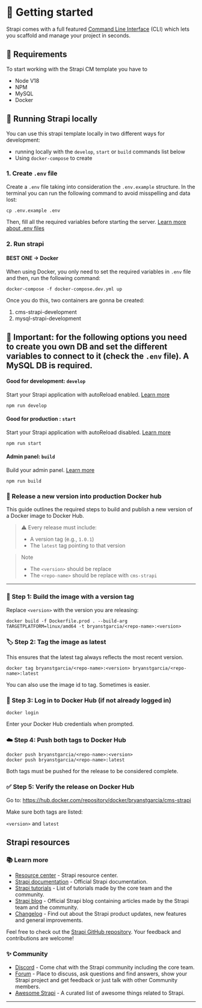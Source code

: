 <!-- https://strapi.io/blog/how-to-set-up-amazon-s3-upload-provider-plugin-for-our-strapi-app -->

# 🚀 Getting started

Strapi comes with a full featured [Command Line Interface](https://docs.strapi.io/dev-docs/cli) (CLI) which lets you scaffold and manage your project in seconds.

## 🥦 Requirements

To start working with the Strapi CM template you have to

- Node V18
- NPM
- MySQL
- Docker

## 💨 Running Strapi locally

You can use this strapi template locally in two different ways for development:

- running locally with the `develop`, `start` or `build` commands list below
- Using `docker-compose` to create

### 1. Create `.env` file

Create a `.env` file taking into consideration the `.env.example` structure.
In the terminal you can run the following command to avoid misspelling and data lost:

```
cp .env.example .env
```

Then, fill all the required variables before starting the server.
[Learn more about .env files](https://medium.com/@sujathamudadla1213/what-is-the-use-of-env-8d6b3eb94843)

### 2. Run strapi

#### BEST ONE -> Docker

When using Docker, you only need to set the required variables in `.env` file and then, run the following command:

```
docker-compose -f docker-compose.dev.yml up
```

Once you do this, two containers are gonna be created:

1. cms-strapi-development
2. mysql-strapi-development

## 🚧 Important: for the following options you need to create you own DB and set the different variables to connect to it (check the `.env` file). A MySQL DB is required.

#### Good for development: `develop`

Start your Strapi application with autoReload enabled. [Learn more](https://docs.strapi.io/dev-docs/cli#strapi-develop)

```
npm run develop
```

#### Good for production : `start`

Start your Strapi application with autoReload disabled. [Learn more](https://docs.strapi.io/dev-docs/cli#strapi-start)

```
npm run start
```

#### Admin panel: `build`

Build your admin panel. [Learn more](https://docs.strapi.io/dev-docs/cli#strapi-build)

```
npm run build
```

### 🚀 Release a new version into production Docker hub

This guide outlines the required steps to build and publish a new version of a Docker image to Docker Hub.

> ⚠️ Every release must include:
> - A version tag (e.g., `1.0.1`)
> - The `latest` tag pointing to that version

> Note 
> - The `<version>` should be replace
> - The `<repo-name>` should be replace with `cms-strapi`

---

### 🧱 Step 1: Build the image with a version tag

Replace `<version>` with the version you are releasing:

```shell
docker build -f Dockerfile.prod . --build-arg TARGETPLATFORM=linux/amd64 -t bryanstgarcia/<repo-name>:<version> 
```

### 🏷️ Step 2: Tag the image as latest

This ensures that the latest tag always reflects the most recent version.
```shell
docker tag bryanstgarcia/<repo-name>:<version> bryanstgarcia/<repo-name>:latest
```
You can also use the image id to tag. Sometimes is easier.

### 🔐 Step 3: Log in to Docker Hub (if not already logged in)
```shell
docker login
```
Enter your Docker Hub credentials when prompted.

### ☁️ Step 4: Push both tags to Docker Hub
```shell
docker push bryanstgarcia/<repo-name>:<version>
docker push bryanstgarcia/<repo-name>:latest
```
Both tags must be pushed for the release to be considered complete.

### ✅ Step 5: Verify the release on Docker Hub
Go to: https://hub.docker.com/repository/docker/bryanstgarcia/cms-strapi

Make sure both tags are listed:

`<version>` and `latest`

## Strapi resources

### 📚 Learn more

- [Resource center](https://strapi.io/resource-center) - Strapi resource center.
- [Strapi documentation](https://docs.strapi.io) - Official Strapi documentation.
- [Strapi tutorials](https://strapi.io/tutorials) - List of tutorials made by the core team and the community.
- [Strapi blog](https://strapi.io/blog) - Official Strapi blog containing articles made by the Strapi team and the community.
- [Changelog](https://strapi.io/changelog) - Find out about the Strapi product updates, new features and general improvements.

Feel free to check out the [Strapi GitHub repository](https://github.com/strapi/strapi). Your feedback and contributions are welcome!

### ✨ Community

- [Discord](https://discord.strapi.io) - Come chat with the Strapi community including the core team.
- [Forum](https://forum.strapi.io/) - Place to discuss, ask questions and find answers, show your Strapi project and get feedback or just talk with other Community members.
- [Awesome Strapi](https://github.com/strapi/awesome-strapi) - A curated list of awesome things related to Strapi.

---
